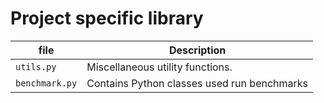 # Project specific library

|file|Description|
|----|-----------|
|`utils.py`|Miscellaneous utility functions.|
|`benchmark.py`|Contains Python classes used run benchmarks|